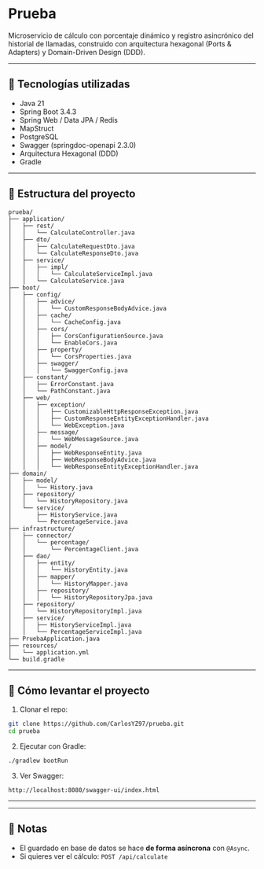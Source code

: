 # Prueba

Microservicio de cálculo con porcentaje dinámico y registro asincrónico del historial de llamadas, construido con arquitectura hexagonal (Ports & Adapters) y Domain-Driven Design (DDD).

---

## 🧩 Tecnologías utilizadas

- Java 21
- Spring Boot 3.4.3
- Spring Web / Data JPA / Redis
- MapStruct
- PostgreSQL
- Swagger (springdoc-openapi 2.3.0)
- Arquitectura Hexagonal (DDD)
- Gradle

---

## 📁 Estructura del proyecto

```
prueba/
├── application/
│   ├── rest/
│   │   └── CalculateController.java
│   ├── dto/
│   │   ├── CalculateRequestDto.java
│   │   └── CalculateResponseDto.java
│   ├── service/
│   │   ├── impl/
│   │   │   └── CalculateServiceImpl.java
│   │   └── CalculateService.java
├── boot/
│   ├── config/
│   │   ├── advice/
│   │   │   └── CustomResponseBodyAdvice.java
│   │   ├── cache/
│   │   │   └── CacheConfig.java
│   │   ├── cors/
│   │   │   ├── CorsConfigurationSource.java
│   │   │   └── EnableCors.java
│   │   ├── property/
│   │   │   └── CorsProperties.java
│   │   ├── swagger/
│   │   │   └── SwaggerConfig.java
│   ├── constant/
│   │   ├── ErrorConstant.java
│   │   └── PathConstant.java
│   ├── web/
│   │   ├── exception/
│   │   │   ├── CustomizableHttpResponseException.java
│   │   │   ├── CustomResponseEntityExceptionHandler.java
│   │   │   └── WebException.java
│   │   ├── message/
│   │   │   └── WebMessageSource.java
│   │   ├── model/
│   │   │   ├── WebResponseEntity.java
│   │   │   ├── WebResponseBodyAdvice.java
│   │   │   └── WebResponseEntityExceptionHandler.java
├── domain/
│   ├── model/
│   │   └── History.java
│   ├── repository/
│   │   └── HistoryRepository.java
│   └── service/
│       ├── HistoryService.java
│       └── PercentageService.java
├── infrastructure/
│   ├── connector/
│   │   └── percentage/
│   │       └── PercentageClient.java
│   ├── dao/
│   │   ├── entity/
│   │   │   └── HistoryEntity.java
│   │   ├── mapper/
│   │   │   └── HistoryMapper.java
│   │   ├── repository/
│   │   │   └── HistoryRepositoryJpa.java
│   ├── repository/
│   │   └── HistoryRepositoryImpl.java
│   ├── service/
│   │   ├── HistoryServiceImpl.java
│   │   └── PercentageServiceImpl.java
├── PruebaApplication.java
├── resources/
│   └── application.yml
└── build.gradle

```

---

## 🚀 Cómo levantar el proyecto

1. Clonar el repo:

```bash
git clone https://github.com/CarlosYZ97/prueba.git
cd prueba
```

2. Ejecutar con Gradle:

```bash
./gradlew bootRun
```

3. Ver Swagger:

```
http://localhost:8080/swagger-ui/index.html
```

---

---

## 📝 Notas

- El guardado en base de datos se hace **de forma asíncrona** con `@Async`.
- Si quieres ver el cálculo: `POST /api/calculate`
